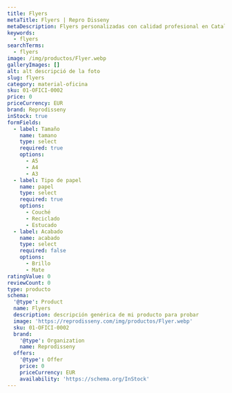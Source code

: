 ```yaml
---
title: Flyers
metaTitle: Flyers | Repro Disseny
metaDescription: Flyers personalizadas con calidad profesional en Cataluña.
keywords:
  - flyers
searchTerms:
  - flyers
image: /img/productos/Flyer.webp
galleryImages: []
alt: alt descripció de la foto
slug: flyers
category: material-oficina
sku: 01-OFICI-0002
price: 0
priceCurrency: EUR
brand: Reprodisseny
inStock: true
formFields:
  - label: Tamaño
    name: tamano
    type: select
    required: true
    options:
      - A5
      - A4
      - A3
  - label: Tipo de papel
    name: papel
    type: select
    required: true
    options:
      - Couché
      - Reciclado
      - Estucado
  - label: Acabado
    name: acabado
    type: select
    required: false
    options:
      - Brillo
      - Mate
ratingValue: 0
reviewCount: 0
type: producto
schema:
  '@type': Product
  name: Flyers
  description: descripción genérica de mi producto para probar
  image: 'https://reprodisseny.com/img/productos/Flyer.webp'
  sku: 01-OFICI-0002
  brand:
    '@type': Organization
    name: Reprodisseny
  offers:
    '@type': Offer
    price: 0
    priceCurrency: EUR
    availability: 'https://schema.org/InStock'
---
```


